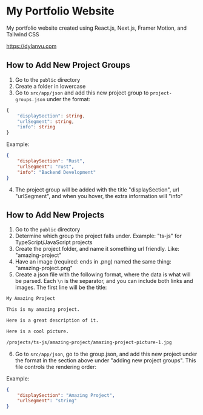 # My Portfolio Website

My portfolio website created using React.js, Next.js, Framer Motion, and Tailwind CSS

https://dylanvu.com

## How to Add New Project Groups
1. Go to the `public` directory
2. Create a folder in lowercase
3. Go to `src/app/json` and add this new project group to `project-groups.json` under the format:

```ts
{
    "displaySection": string,
    "urlSegment": string,
    "info": string
}

```

Example:

```json
{
    "displaySection": "Rust",
    "urlSegment": "rust",
    "info": "Backend Development"
}
```
4. The project group will be added with the title "displaySection", url "urlSegment", and when you hover, the extra information will "info"

## How to Add New Projects
1. Go to the `public` directory
2. Determine which group the project falls under. Example: "ts-js" for TypeScript/JavaScript projects
3. Create the project folder, and name it something url friendly. Like: "amazing-project"
4. Have an image (required: ends in .png) named the same thing: "amazing-project.png"
5. Create a json file with the following format, where the data is what will be parsed. Each `\n` is the separator, and you can include both links and images. The first line will be the title:

```txt
My Amazing Project

This is my amazing project.

Here is a great description of it.

Here is a cool picture.

/projects/ts-js/amazing-project/amazing-project-picture-1.jpg
```

6. Go to `src/app/json`, go to the group.json, and add this new project under the format in the section above under "adding new project groups". This file controls the rendering order:

Example:
```json
{
    "displaySection": "Amazing Project",
    "urlSegment": "string"
}
```
